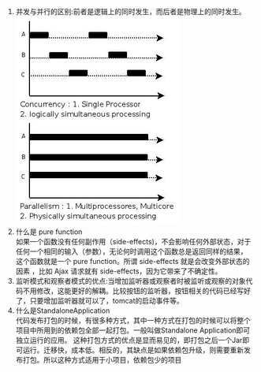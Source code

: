 1. 并发与并行的区别:前者是逻辑上的同时发生，而后者是物理上的同时发生。
![image](https://raw.githubusercontent.com/lwwjxz/Blogs/master/image/1.jpeg)  
2. 什么是 pure function  
如果一个函数没有任何副作用（side-effects)，不会影响任何外部状态，对于任何一个相同的输入（参数），无论何时调用这个函数总是返回同样的结果，这个函数就是一个 pure function。所谓 side-effects 就是会改变外部状态的因素 ，比如 Ajax 请求就有 side-effects，因为它带来了不确定性。
3. 监听模式和观察者模式的优点:当增加监听器或观察者时被监听或观察的对象代码不用修改，这能更好的解耦。比较按钮的监听器，按钮相关的代码已经写好了，只要增加监听器就可以了，tomcat的启动事件等。
4. 什么是StandaloneApplication   
代码发布打包的时候，有很多种方式，其中一种方式在打包的时候可以将整个项目中所用到的依赖包全部一起打包。一般叫做Standalone Application即可独立运行的应用。
这种打包方式的优点是显而易见的，即打包之后一个Jar即可运行。迁移快，成本低。相反的，其缺点是如果依赖包升级，则需要重新发布打包。所以这种方式适用于小项目，依赖包少的项目
